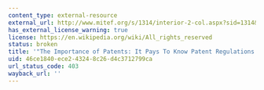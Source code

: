 ```yaml
---
content_type: external-resource
external_url: http://www.mitef.org/s/1314/interior-2-col.aspx?sid=1314&gid=5&pgid=5822
has_external_license_warning: true
license: https://en.wikipedia.org/wiki/All_rights_reserved
status: broken
title: '"The Importance of Patents: It Pays To Know Patent Regulations."'
uid: 46ce1840-ece2-4324-8c26-d4c3712799ca
url_status_code: 403
wayback_url: ''
---
```

